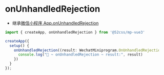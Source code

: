 # onUnhandledRejection

* 继承[微信小程序 App.onUnhandledRejection](https://developers.weixin.qq.com/miniprogram/dev/reference/api/App.html#onUnhandledRejection)

```ts
import { createApp, onUnhandledRejection } from '@52css/mp-vue3'

createApp({
  setup() {
    onUnhandledRejection((result: WechatMiniprogram.OnUnhandledRejectionListenerResult) => {
      console.log("🚀 ~ onUnhandledRejection ~ result:", result)
    })
  }
});
  ```